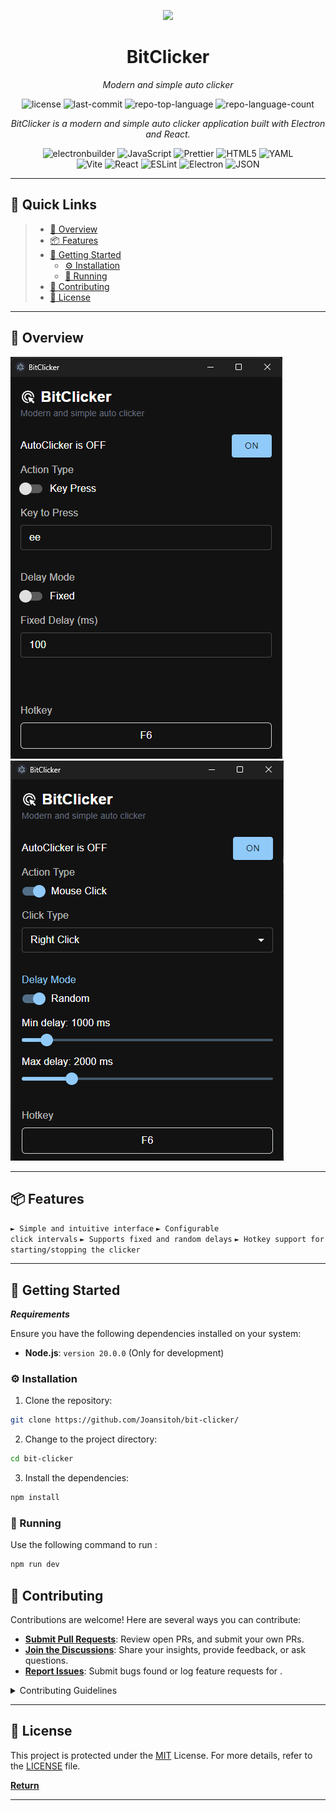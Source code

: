 <p align="center">
  <img src="https://cdn-icons-png.flaticon.com/512/6295/6295417.png" width="100" />
</p>
<p align="center">
    <h1 align="center">BitClicker</h1>
</p>
<p align="center">
    <em>Modern and simple auto clicker</em>
</p>
<p align="center">
	<img src="https://img.shields.io/github/license/Joansitoh/bit-clicker?style=flat&color=0080ff" alt="license">
	<img src="https://img.shields.io/github/last-commit/Joansitoh/bit-clicker?style=flat&logo=git&logoColor=white&color=0080ff" alt="last-commit">
	<img src="https://img.shields.io/github/languages/top/Joansitoh/bit-clicker?style=flat&color=0080ff" alt="repo-top-language">
	<img src="https://img.shields.io/github/languages/count/Joansitoh/bit-clicker?style=flat&color=0080ff" alt="repo-language-count">
<p>
<p align="center">
		<em>BitClicker is a modern and simple auto clicker application built with Electron and React.</em>
</p>
<p align="center">
	<img src="https://img.shields.io/badge/electronbuilder-FFFFFF.svg?style=flat&logo=electron-builder&logoColor=black" alt="electronbuilder">
	<img src="https://img.shields.io/badge/JavaScript-F7DF1E.svg?style=flat&logo=JavaScript&logoColor=black" alt="JavaScript">
	<img src="https://img.shields.io/badge/Prettier-F7B93E.svg?style=flat&logo=Prettier&logoColor=black" alt="Prettier">
	<img src="https://img.shields.io/badge/HTML5-E34F26.svg?style=flat&logo=HTML5&logoColor=white" alt="HTML5">
	<img src="https://img.shields.io/badge/YAML-CB171E.svg?style=flat&logo=YAML&logoColor=white" alt="YAML">
	<br>
	<img src="https://img.shields.io/badge/Vite-646CFF.svg?style=flat&logo=Vite&logoColor=white" alt="Vite">
	<img src="https://img.shields.io/badge/React-61DAFB.svg?style=flat&logo=React&logoColor=black" alt="React">
	<img src="https://img.shields.io/badge/ESLint-4B32C3.svg?style=flat&logo=ESLint&logoColor=white" alt="ESLint">
	<img src="https://img.shields.io/badge/Electron-47848F.svg?style=flat&logo=Electron&logoColor=white" alt="Electron">
	<img src="https://img.shields.io/badge/JSON-000000.svg?style=flat&logo=JSON&logoColor=white" alt="JSON">
</p>
<hr>

## 🔗 Quick Links

> - [📍 Overview](#-overview)
> - [📦 Features](#-features)
> - [🚀 Getting Started](#-getting-started)
>   - [⚙️ Installation](#️-installation)
>   - [🤖 Running ](#-running-)
> - [🤝 Contributing](#-contributing)
> - [📄 License](#-license)

---

## 📍 Overview

![BitClicker screenshot 1](/resources/screenshot1.png)
![BitClicker screenshot 2](/resources/screenshot2.png)

---

## 📦 Features

<code>► Simple and intuitive interface</code>
<code>► Configurable click intervals</code>
<code>► Supports fixed and random delays</code>
<code>► Hotkey support for starting/stopping the clicker</code>

---

## 🚀 Getting Started

**_Requirements_**

Ensure you have the following dependencies installed on your system:

- **Node.js**: `version 20.0.0` (Only for development)

### ⚙️ Installation

1. Clone the repository:

```sh
git clone https://github.com/Joansitoh/bit-clicker/
```

2. Change to the project directory:

```sh
cd bit-clicker
```

3. Install the dependencies:

```sh
npm install
```

### 🤖 Running

Use the following command to run :

```sh
npm run dev
```

## 🤝 Contributing

Contributions are welcome! Here are several ways you can contribute:

- **[Submit Pull Requests](https://github.com/Joansitoh/bit-clicker/blob/main/CONTRIBUTING.md)**: Review open PRs, and submit your own PRs.
- **[Join the Discussions](https://github.com/Joansitoh/bit-clicker/discussions)**: Share your insights, provide feedback, or ask questions.
- **[Report Issues](https://github.com/Joansitoh/bit-clicker/issues)**: Submit bugs found or log feature requests for .

<details closed>
    <summary>Contributing Guidelines</summary>

1. **Fork the Repository**: Start by forking the project repository to your GitHub account.
2. **Clone Locally**: Clone the forked repository to your local machine using a Git client.
   ```sh
   git clone https://github.com/Joansitoh/bit-clicker/
   ```
3. **Create a New Branch**: Always work on a new branch, giving it a descriptive name.
   ```sh
   git checkout -b new-feature-x
   ```
4. **Make Your Changes**: Develop and test your changes locally.
5. **Commit Your Changes**: Commit with a clear message describing your updates.
   ```sh
   git commit -m 'Implemented new feature x.'
   ```
6. **Push to GitHub**: Push the changes to your forked repository.
   ```sh
   git push origin new-feature-x
   ```
7. **Submit a Pull Request**: Create a PR against the original project repository. Clearly describe the changes and their motivations.

Once your PR is reviewed and approved, it will be merged into the main branch.

</details>

---

## 📄 License

This project is protected under the [MIT](https://choosealicense.com/licenses/mit/) License. For more details, refer to the [LICENSE](https://choosealicense.com/licenses/mit/) file.

[**Return**](#-quick-links)

---
